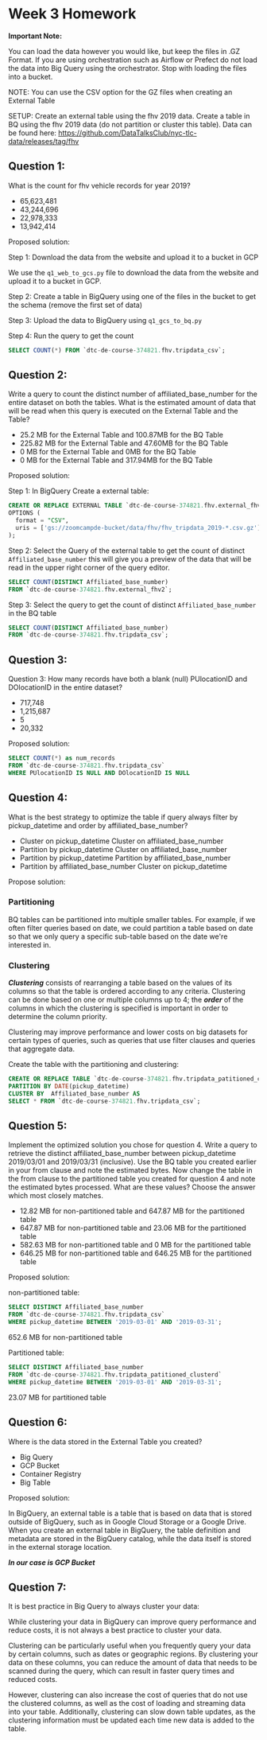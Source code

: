 # Week 3 Homework

**Important Note:**

You can load the data however you would like, but keep the files in .GZ Format. If you are using orchestration such as Airflow or Prefect do not load the data into Big Query using the orchestrator.
Stop with loading the files into a bucket.

NOTE: You can use the CSV option for the GZ files when creating an External Table

SETUP:
Create an external table using the fhv 2019 data.
Create a table in BQ using the fhv 2019 data (do not partition or cluster this table).
Data can be found here: https://github.com/DataTalksClub/nyc-tlc-data/releases/tag/fhv

## Question 1:
What is the count for fhv vehicle records for year 2019?

- 65,623,481
- 43,244,696
- 22,978,333
- 13,942,414

Proposed solution:

Step 1: Download the data from the website and upload it to a bucket in GCP

We use the ``q1_web_to_gcs.py`` file to download the data from the website and upload it to a bucket in GCP.

Step 2: Create a table in BigQuery using one of the files in the bucket to get the schema (remove the first set of data)

Step 3: Upload the data to BigQuery using ``q1_gcs_to_bq.py``

Step 4: Run the query to get the count
```sql
SELECT COUNT(*) FROM `dtc-de-course-374821.fhv.tripdata_csv`;
```

## Question 2:

Write a query to count the distinct number of affiliated_base_number for the entire dataset on both the tables.
What is the estimated amount of data that will be read when this query is executed on the External Table and the Table?

- 25.2 MB for the External Table and 100.87MB for the BQ Table
- 225.82 MB for the External Table and 47.60MB for the BQ Table
- 0 MB for the External Table and 0MB for the BQ Table
- 0 MB for the External Table and 317.94MB for the BQ Table

Proposed solution:

Step 1: In BigQuery Create a external table:

```sql
CREATE OR REPLACE EXTERNAL TABLE `dtc-de-course-374821.fhv.external_fhv2`
OPTIONS (
  format = "CSV",
  uris = ['gs://zoomcampde-bucket/data/fhv/fhv_tripdata_2019-*.csv.gz']
);
```

Step 2: Select the Query of the external table to get the count of distinct ``Affiliated_base_number`` this will give you a preview of the data that will be read in the upper right corner of the query editor.

```sql
SELECT COUNT(DISTINCT Affiliated_base_number) 
FROM `dtc-de-course-374821.fhv.external_fhv2`;
```

Step 3: Select the query to get the count of distinct ``Affiliated_base_number`` in the BQ table

```sql
SELECT COUNT(DISTINCT Affiliated_base_number)
FROM `dtc-de-course-374821.fhv.tripdata_csv`;
```

## Question 3:

Question 3:
How many records have both a blank (null) PUlocationID and DOlocationID in the entire dataset?

- 717,748
- 1,215,687
- 5
- 20,332

Proposed solution:

```sql	
SELECT COUNT(*) as num_records
FROM `dtc-de-course-374821.fhv.tripdata_csv`
WHERE PUlocationID IS NULL AND DOlocationID IS NULL
```

## Question 4:

What is the best strategy to optimize the table if query always filter by pickup_datetime and order by affiliated_base_number?

- Cluster on pickup_datetime Cluster on affiliated_base_number
- Partition by pickup_datetime Cluster on affiliated_base_number
- Partition by pickup_datetime Partition by affiliated_base_number
- Partition by affiliated_base_number Cluster on pickup_datetime

Propose solution:

### Partitioning

BQ tables can be partitioned into multiple smaller tables. For example, if we often filter queries based on date, we could partition a table based on date so that we only query a specific sub-table based on the date we're interested in.

### Clustering

***Clustering*** consists of rearranging a table based on the values of its columns so that the table is ordered according to any criteria. Clustering can be done based on one or multiple columns up to 4; the ***order*** of the columns in which the clustering is specified is important in order to determine the column priority.

Clustering may improve performance and lower costs on big datasets for certain types of queries, such as queries that use filter clauses and queries that aggregate data.

Create the table with the partitioning and clustering:

```sql
CREATE OR REPLACE TABLE `dtc-de-course-374821.fhv.tripdata_patitioned_clusterd`
PARTITION BY DATE(pickup_datetime)
CLUSTER BY  Affiliated_base_number AS
SELECT * FROM `dtc-de-course-374821.fhv.tripdata_csv`;
```

## Question 5:

Implement the optimized solution you chose for question 4. Write a query to retrieve the distinct affiliated_base_number between pickup_datetime 2019/03/01 and 2019/03/31 (inclusive).
Use the BQ table you created earlier in your from clause and note the estimated bytes. Now change the table in the from clause to the partitioned table you created for question 4 and note the estimated bytes processed. What are these values? Choose the answer which most closely matches.

- 12.82 MB for non-partitioned table and 647.87 MB for the partitioned table
- 647.87 MB for non-partitioned table and 23.06 MB for the partitioned table
- 582.63 MB for non-partitioned table and 0 MB for the partitioned table
- 646.25 MB for non-partitioned table and 646.25 MB for the partitioned table

Proposed solution:

non-partitioned table:

```sql
SELECT DISTINCT Affiliated_base_number
FROM `dtc-de-course-374821.fhv.tripdata_csv`
WHERE pickup_datetime BETWEEN '2019-03-01' AND '2019-03-31';
```
652.6 MB for non-partitioned table

Partitioned table:

```sql
SELECT DISTINCT Affiliated_base_number
FROM `dtc-de-course-374821.fhv.tripdata_patitioned_clusterd`
WHERE pickup_datetime BETWEEN '2019-03-01' AND '2019-03-31';
```	
23.07 MB for partitioned table

## Question 6:
Where is the data stored in the External Table you created?

- Big Query
- GCP Bucket
- Container Registry
- Big Table

Proposed solution:

In BigQuery, an external table is a table that is based on data that is stored outside of BigQuery, such as in Google Cloud Storage or a Google Drive. When you create an external table in BigQuery, the table definition and metadata are stored in the BigQuery catalog, while the data itself is stored in the external storage location.

***In our case is GCP Bucket***

## Question 7:
It is best practice in Big Query to always cluster your data:

While clustering your data in BigQuery can improve query performance and reduce costs, it is not always a best practice to cluster your data.

Clustering can be particularly useful when you frequently query your data by certain columns, such as dates or geographic regions. By clustering your data on these columns, you can reduce the amount of data that needs to be scanned during the query, which can result in faster query times and reduced costs.

However, clustering can also increase the cost of queries that do not use the clustered columns, as well as the cost of loading and streaming data into your table. Additionally, clustering can slow down table updates, as the clustering information must be updated each time new data is added to the table.